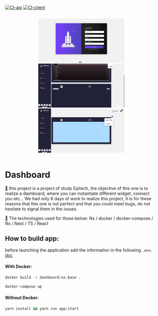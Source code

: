 [![CI-api](https://github.com/EpitechPromo2024/B-DEV-500-MPL-5-1-dashboard-clement.bolin/actions/workflows/ci-api.yml/badge.svg)](https://github.com/EpitechPromo2024/B-DEV-500-MPL-5-1-dashboard-clement.bolin/actions/workflows/ci-api.yml)
[![CI-client](https://github.com/EpitechPromo2024/B-DEV-500-MPL-5-1-dashboard-clement.bolin/actions/workflows/ci-client.yml/badge.svg)](https://github.com/EpitechPromo2024/B-DEV-500-MPL-5-1-dashboard-clement.bolin/actions/workflows/ci-client.yml)

<div style='
  display: flex;
  justify-content: center;
  flex-direction: row;
  flex-wrap: wrap;
'>
  <p align="center">
    <img width="285px" src='./assets/intro.gif' alt='gif'>
    <img width="285px" src='./assets/mid.gif' alt='gif'>
    <img width="285px" src='./assets/end.gif' alt='gif'>
  </p>
</div>

# Dashboard

📖 this project is a project of study Epitech, the objective of this one is to realize a dashboard, where you can instantiate different widget, connect you etc...
We had only 8 days of work to realize this project, it is for these reasons that this one is not perfect and that you could meet bugs, do not hesitate to signal them in the issues.

🚀 The technologies used for those below:
Nx / docker / docker-compose / Nx / Nest / TS / React

## How to build app:

before launching the application add the information in the following `.env`. [doc](./docs/Oauth2.md)

#### With Docker:

```sh
docker build -t dashboard:nx-base .
```

```sh
docker-compose up
```

#### Without Docker:

```sh
yarn install && yarn run app:start
```
